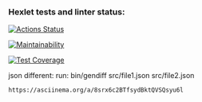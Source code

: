 ### Hexlet tests and linter status:
[![Actions Status](https://github.com/bombom70/php-project-lvl2/workflows/hexlet-check/badge.svg)](https://github.com/bombom70/php-project-lvl2/actions)

[![Maintainability](https://api.codeclimate.com/v1/badges/42930ff95ce0504a1fd8/maintainability)](https://codeclimate.com/github/bombom70/php-project-lvl2/maintainability)

[![Test Coverage](https://api.codeclimate.com/v1/badges/42930ff95ce0504a1fd8/test_coverage)](https://codeclimate.com/github/bombom70/php-project-lvl2/test_coverage)


json different:
    run:
    bin/gendiff src/file1.json src/file2.json
    
    https://asciinema.org/a/8srx6c2BTfsydBktQVSQsyu6l